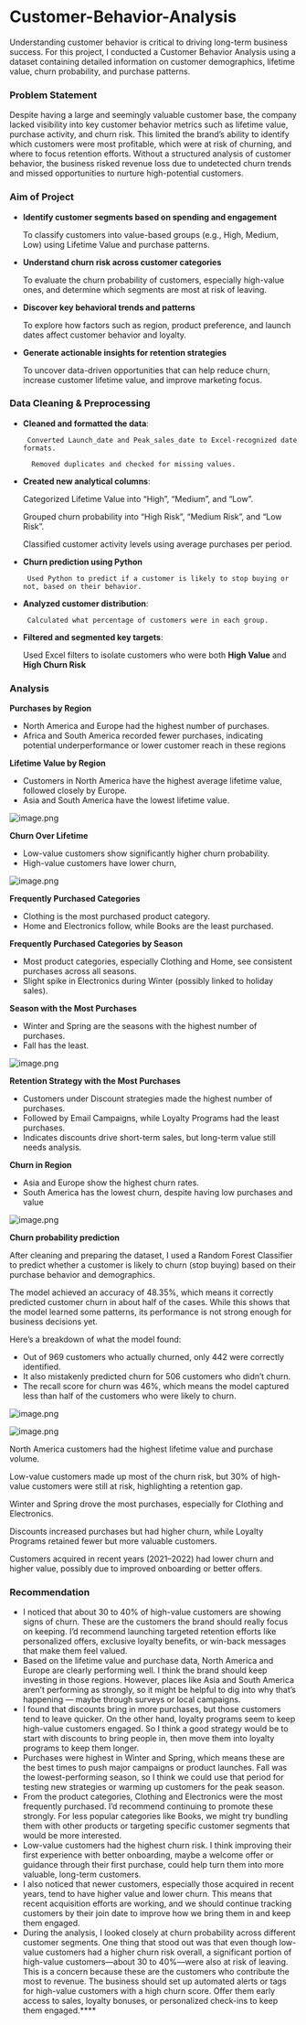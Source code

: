 # Customer-Behavior-Analysis
Understanding customer behavior is critical to driving long-term business success. For this project, I conducted a Customer Behavior Analysis using a dataset containing detailed information on customer demographics, lifetime value, churn probability, and purchase patterns. 
### Problem Statement

Despite having a large and seemingly valuable customer base, the company lacked visibility into key customer behavior metrics such as lifetime value, purchase activity, and churn risk. This limited the brand’s ability to identify which customers were most profitable, which were at risk of churning, and where to focus retention efforts. Without a structured analysis of customer behavior, the business risked revenue loss due to undetected churn trends and missed opportunities to nurture high-potential customers.

### Aim of Project

- **Identify customer segments based on spending and engagement**
    
    To classify customers into value-based groups (e.g., High, Medium, Low) using Lifetime Value and purchase patterns.
    
- **Understand churn risk across customer categories**
    
    To evaluate the churn probability of customers, especially high-value ones, and determine which segments are most at risk of leaving.
    
- **Discover key behavioral trends and patterns**
    
    To explore how factors such as region, product preference, and launch dates affect customer behavior and loyalty.
    
- **Generate actionable insights for retention strategies**
    
    To uncover data-driven opportunities that can help reduce churn, increase customer lifetime value, and improve marketing focus.
    

### **Data Cleaning & Preprocessing**

- **Cleaned and formatted the data**:

       Converted Launch_date and Peak_sales_date to Excel-recognized date formats.

        Removed duplicates and checked for missing values.

- **Created new analytical columns**:
    
    Categorized Lifetime Value into “High”, “Medium”, and “Low”.
    
    Grouped churn probability into “High Risk”, “Medium Risk”, and “Low Risk”.
    
    Classified customer activity levels using average purchases per period.
    
- **Churn prediction using Python**

       Used Python to predict if a customer is likely to stop buying or not, based on their behavior.

- **Analyzed customer distribution**:

       Calculated what percentage of customers were in each group.

- **Filtered and segmented key targets**:
    
    Used Excel filters to isolate customers who were both **High Value** and **High Churn Risk**
    
           
    

### Analysis

**Purchases by Region**

- North America and Europe had the highest number of purchases.
- Africa and South America recorded fewer purchases, indicating potential underperformance or lower customer reach in these regions

**Lifetime Value by Region**

- Customers in North America have the highest average lifetime value, followed closely by Europe.
- Asia and South America have the lowest lifetime value.

![image.png](attachment:3aff5bab-5a0e-4d76-bed3-523d4df2849e:image.png)

**Churn Over Lifetime**

- Low-value customers show significantly higher churn probability.
- High-value customers have lower churn,

![image.png](attachment:58f3de18-8fae-460e-96c1-ea5867c0d8a3:image.png)

**Frequently Purchased Categories**

- Clothing is the most purchased product category.
- Home and Electronics follow, while Books are the least purchased.

**Frequently Purchased Categories by Season**

- Most product categories, especially Clothing and Home, see consistent purchases across all seasons.
- Slight spike in Electronics during Winter (possibly linked to holiday sales).

**Season with the Most Purchases**

- Winter and Spring are the seasons with the highest number of purchases.
- Fall has the least.

![image.png](attachment:835e606c-525e-4e89-9d0e-428d08e8bcd7:image.png)

**Retention Strategy with the Most Purchases**

- Customers under Discount strategies made the highest number of purchases.
- Followed by Email Campaigns, while Loyalty Programs had the least purchases.
- Indicates discounts drive short-term sales, but long-term value still needs analysis.

**Churn in Region**

- Asia and Europe show the highest churn rates.
- South America has the lowest churn, despite having low purchases and value

![image.png](attachment:cef84f6d-5f5e-4dfc-bf7c-903979d17d9e:image.png)

**Churn probability prediction**

After cleaning and preparing the dataset, I used a Random Forest Classifier to predict whether a customer is likely to churn (stop buying) based on their purchase behavior and demographics.

The model achieved an accuracy of 48.35%, which means it correctly predicted customer churn in about half of the cases. While this shows that the model learned some patterns, its performance is not strong enough for business decisions yet.

Here’s a breakdown of what the model found:

- Out of 969 customers who actually churned, only 442 were correctly identified.
- It also mistakenly predicted churn for 506 customers who didn’t churn.
- The recall score for churn was 46%, which means the model captured less than half of the customers who were likely to churn.

![image.png](attachment:15aaf139-7ffd-474d-8d28-625cf12e5edf:image.png)

![image.png](attachment:c119ff14-af33-4a26-ad7e-6fd03f811e48:image.png)

North America customers had the highest lifetime value and purchase volume.

Low-value customers made up most of the churn risk, but 30% of high-value customers were still at risk, highlighting a retention gap.

Winter and Spring drove the most purchases, especially for Clothing and Electronics.

Discounts increased purchases but had higher churn, while Loyalty Programs retained fewer but more valuable customers.

Customers acquired in recent years (2021–2022) had lower churn and higher value, possibly due to improved onboarding or better offers.

### Recommendation

- I noticed that about 30 to 40% of high-value customers are showing signs of churn. These are the customers the brand should really focus on keeping. I’d recommend launching targeted retention efforts like personalized offers, exclusive loyalty benefits, or win-back messages that make them feel valued.
- Based on the lifetime value and purchase data, North America and Europe are clearly performing well. I think the brand should keep investing in those regions. However, places like Asia and South America aren’t performing as strongly, so it might be helpful to dig into why that’s happening — maybe through surveys or local campaigns.
- I found that discounts bring in more purchases, but those customers tend to leave quicker. On the other hand, loyalty programs seem to keep high-value customers engaged. So I think a good strategy would be to start with discounts to bring people in, then move them into loyalty programs to keep them longer.
- Purchases were highest in Winter and Spring, which means these are the best times to push major campaigns or product launches. Fall was the lowest-performing season, so I think we could use that period for testing new strategies or warming up customers for the peak season.
- From the product categories, Clothing and Electronics were the most frequently purchased. I’d recommend continuing to promote these strongly. For less popular categories like Books, we might try bundling them with other products or targeting specific customer segments that would be more interested.
- Low-value customers had the highest churn risk. I think improving their first experience with better onboarding, maybe a welcome offer or guidance through their first purchase, could help turn them into more valuable, long-term customers.
- I also noticed that newer customers, especially those acquired in recent years, tend to have higher value and lower churn. This means that recent acquisition efforts are working, and we should continue tracking customers by their join date to improve how we bring them in and keep them engaged.
- During the analysis, I looked closely at churn probability across different customer segments. One thing that stood out was that even though low-value customers had a higher churn risk overall, a significant portion of high-value customers—about 30 to 40%—were also at risk of leaving. This is a concern because these are the customers who contribute the most to revenue. The business should set up automated alerts or tags for high-value customers with a high churn score. Offer them early access to sales, loyalty bonuses, or personalized check-ins to keep them engaged.****
